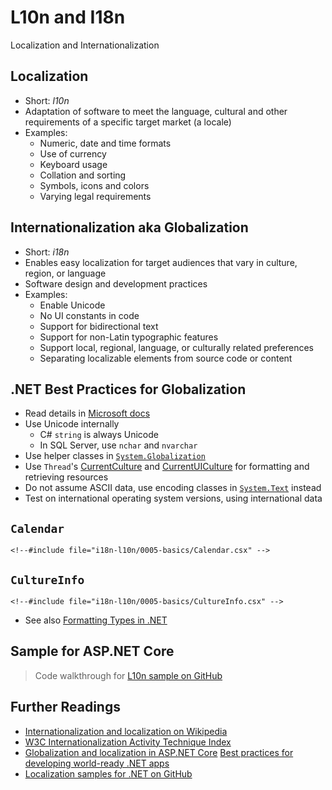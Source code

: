 # L10n and I18n

Localization and Internationalization


<!-- .slide: class="left" -->
## Localization

* Short: *l10n*
* Adaptation of software to meet the language, cultural and other requirements of a specific target market (a locale)
* Examples:
  * Numeric, date and time formats
  * Use of currency
  * Keyboard usage
  * Collation and sorting
  * Symbols, icons and colors
  * Varying legal requirements


<!-- .slide: class="left" -->
## Internationalization aka Globalization

* Short: *i18n*
* Enables easy localization for target audiences that vary in culture, region, or language
* Software design and development practices
* Examples:
  * Enable Unicode
  * No UI constants in code
  * Support for bidirectional text
  * Support for non-Latin typographic features
  * Support local, regional, language, or culturally related preferences
  * Separating localizable elements from source code or content


<!-- .slide: class="left" -->
## .NET Best Practices for Globalization

* Read details in [Microsoft docs](https://docs.microsoft.com/en-us/dotnet/standard/globalization-localization/best-practices-for-developing-world-ready-apps)
* Use Unicode internally
  * C# `string` is always Unicode
  * In SQL Server, use `nchar` and `nvarchar`
* Use helper classes in [`System.Globalization`](https://docs.microsoft.com/en-us/dotnet/api/system.globalization)
* Use `Thread`'s [CurrentCulture](https://docs.microsoft.com/en-us/dotnet/api/system.globalization.cultureinfo.currentculture) and [CurrentUICulture](https://docs.microsoft.com/en-us/dotnet/api/system.globalization.cultureinfo.currentuiculture) for formatting and retrieving resources
* Do not assume ASCII data, use encoding classes in [`System.Text`](https://docs.microsoft.com/en-us/dotnet/api/system.text) instead
* Test on international operating system versions, using international data


<!-- .slide: class="left" -->
## `Calendar`

```
<!--#include file="i18n-l10n/0005-basics/Calendar.csx" -->
```


<!-- .slide: class="left" -->
## `CultureInfo`

```
<!--#include file="i18n-l10n/0005-basics/CultureInfo.csx" -->
```

* See also [Formatting Types in .NET](https://docs.microsoft.com/en-us/dotnet/standard/base-types/formatting-types)


<!-- .slide: class="left" -->
## Sample for ASP.NET Core

> Code walkthrough for [L10n sample on GitHub](https://github.com/rstropek/htl-csharp/tree/master/i18n-l10n/0010-globalization-netcore)


<!-- .slide: class="left" -->
## Further Readings

* [Internationalization and localization on Wikipedia](https://en.wikipedia.org/wiki/Internationalization_and_localization)
* [W3C Internationalization Activity Technique Index](https://www.w3.org/International/technique-index)
* [Globalization and localization in ASP.NET Core](https://docs.microsoft.com/en-us/aspnet/core/fundamentals/localization)
[Best practices for developing world-ready .NET apps](https://docs.microsoft.com/en-us/dotnet/standard/globalization-localization/best-practices-for-developing-world-ready-apps)
* [Localization samples for .NET on GitHub](https://github.com/aspnet/Entropy/tree/dev/samples)
